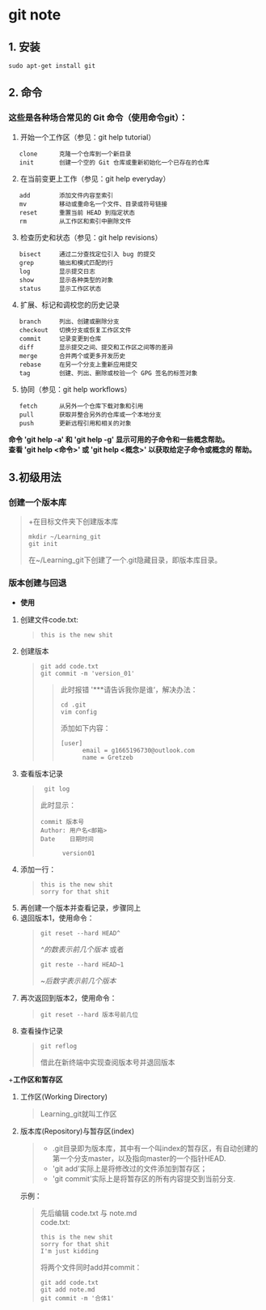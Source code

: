 
# git note  


## 1. 安装  
```
sudo apt-get install git
```

## 2. 命令

### 这些是各种场合常见的 Git 命令（使用命令git）：

1. 开始一个工作区（参见：git help tutorial）
```
   clone      克隆一个仓库到一个新目录
   init       创建一个空的 Git 仓库或重新初始化一个已存在的仓库
```
2. 在当前变更上工作（参见：git help everyday）
```
   add        添加文件内容至索引
   mv         移动或重命名一个文件、目录或符号链接
   reset      重置当前 HEAD 到指定状态
   rm         从工作区和索引中删除文件
```
3. 检查历史和状态（参见：git help revisions）
```
   bisect     通过二分查找定位引入 bug 的提交
   grep       输出和模式匹配的行
   log        显示提交日志
   show       显示各种类型的对象
   status     显示工作区状态
```
4. 扩展、标记和调校您的历史记录
```
   branch     列出、创建或删除分支
   checkout   切换分支或恢复工作区文件
   commit     记录变更到仓库
   diff       显示提交之间、提交和工作区之间等的差异
   merge      合并两个或更多开发历史
   rebase     在另一个分支上重新应用提交
   tag        创建、列出、删除或校验一个 GPG 签名的标签对象
```
5. 协同（参见：git help workflows）
```
   fetch      从另外一个仓库下载对象和引用
   pull       获取并整合另外的仓库或一个本地分支
   push       更新远程引用和相关的对象
```
**命令 'git help -a' 和 'git help -g' 显示可用的子命令和一些概念帮助。  
查看 'git help <命令>' 或 'git help <概念>' 以获取给定子命令或概念的
帮助。**
## 3.初级用法
### 创建一个版本库  
> +在目标文件夹下创建版本库
> ```
> mkdir ~/Learning_git
> git init
> ```  
> 在~/Learning_git下创建了一个.git隐藏目录，即版本库目录。

### 版本创建与回退

+ __使用__
1. 创建文件code.txt:
   > ```
   > this is the new shit
   > ```
   >
2. 创建版本
   > ```
   > git add code.txt
   > git commit -m 'version_01'
   > ```
   >> 此时报错 '***请告诉我你是谁‘，解决办法：
   >> ```
   >> cd .git
   >> vim config
   >> ```
   >> 添加如下内容：
   >> ```
   >> [user]
   >>       email = g1665196730@outlook.com
   >>       name = Gretzeb
3. 查看版本记录
   > ```
   >  git log
   > ```
   > 此时显示：
   > ```
   > commit 版本号
   > Author: 用户名<邮箱>
   > Date    日期时间
   > 
   >       version01
   > ```
4. 添加一行：
   > ```
   > this is the new shit
   > sorry for that shit
   > ```
5. 再创建一个版本并查看记录，步骤同上 
6. 退回版本1，使用命令：
   > ```
   > git reset --hard HEAD^
   > ```
   > _^的数表示前几个版本_
   > 或者
   > ```
   > git reste --hard HEAD~1
   > ```
   > _~后数字表示前几个版本_
7. 再次返回到版本2，使用命令：
   > ```
   > git reset --hard 版本号前几位
   > ```
8. 查看操作记录
   > ```
   > git reflog
   > ```
   > 借此在新终端中实现查阅版本号并退回版本

+__工作区和暂存区__
1. 工作区(Working Directory)  

   > Learning_git就叫工作区
2. 版本库(Repository)与暂存区(index)
   >+ .git目录即为版本库，其中有一个叫index的暂存区，有自动创建的第一个分支master，以及指向master的一个指针HEAD.    
   >+ 'git add'实际上是将修改过的文件添加到暂存区；   
   >+ 'git commit'实际上是将暂存区的所有内容提交到当前分支.   

   示例：
   > 先后编辑 code.txt 与 note.md  
   > code.txt: 
   > ```
   > this is the new shit
   > sorry for that shit
   > I'm just kidding
   > ```
   > 将两个文件同时add并commit：
   > ```
   > git add code.txt
   > git add note.md
   > git commit -m '合体1'
   > ```
   > 

